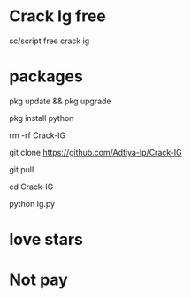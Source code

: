# Crack Ig free
sc/script free crack ig
# packages
pkg update && pkg upgrade

pkg install python

rm -rf Crack-IG 

git clone https://github.com/Adtiya-Ip/Crack-IG 

git pull

cd Crack-IG

python Ig.py

# love stars
# Not pay
